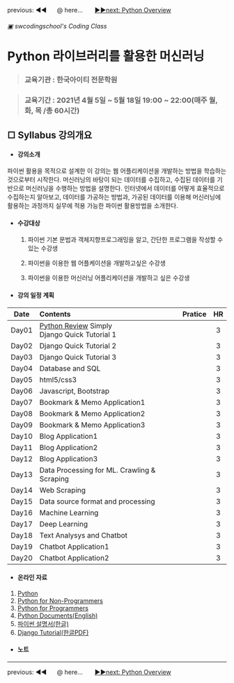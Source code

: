 previous: ◀◀ &nbsp;&nbsp;&nbsp;&nbsp;&nbsp;@ here...  &nbsp;&nbsp;&nbsp;&nbsp;&nbsp; [▶▶next: Python Overview ](./PythonOverview.md)

###### ▣ swcodingschool's Coding Class
# Python 라이브러리를 활용한 머신러닝

> ### 교육기관 : 한국아이티 전문학원

> ### 교육기간 : 2021년 4월 5일 ~ 5월 18일 19:00 ~ 22:00(매주 월, 화, 목 /총 60시간)



## □ Syllabus 강의개요

- #### 강의소개

파이썬 활용을 목적으로 설계한 이 강의는 웹 어플리케이션을 개발하는 방법을 학습하는 것으로부터 시작한다. 머신러닝의 바탕이 되는 데이터를 수집하고, 수집된 데이터를 기반으로 머신러닝을 수행하는 방법을 설명한다. 인터넷에서 데이터를 어떻게 효율적으로 수집하는지 알아보고, 데이터를 가공하는 방법과, 가공된 데이터를 이용해 머신러닝에 활용하는 과정까지 실무에 적용 가능한 파이썬 활용방법을 소개한다.

- #### 수강대상

  1. 파이썬 기본 문법과 객체지향프로그래밍을 알고, 간단한 프로그램을 작성할 수 있는 수강생

  1. 파이썬을 이용한 웹 어플케이션을 개발하고싶은 수강생

  1. 파이썬을 이용한 머신러닝 어플리케이션을 개발하고 싶은 수강생

- #### 강의 일정 계획

| Date  | Contents                                                     | Pratice |  HR  |
| :---: | :----------------------------------------------------------- | ------- | :--: |
| Day01 | [Python Review](./PythonOverview.md) Simply<br />Django Quick Tutorial 1 |         |  3   |
| Day02 | Django Quick Tutorial 2                                      |         |  3   |
| Day03 | Django Quick Tutorial 3                                      |         |  3   |
| Day04 | Database and SQL                                             |         |  3   |
| Day05 | html5/css3                                                   |         |  3   |
| Day06 | Javascript, Bootstrap                                        |         |  3   |
| Day07 | Bookmark & Memo Application1                                 |         |  3   |
| Day08 | Bookmark & Memo Application2                                 |         |  3   |
| Day09 | Bookmark & Memo Application3                                 |         |  3   |
| Day10 | Blog Application1                                            |         |  3   |
| Day11 | Blog Application2                                            |         |  3   |
| Day12 | Blog Application3                                            |         |  3   |
| Day13 | Data Processing for ML. Crawling & Scraping                  |         |  3   |
| Day14 | Web Scraping                                                 |         |  3   |
| Day15 | Data source format and processing                            |         |  3   |
| Day16 | Machine Learning                                             |         |  3   |
| Day17 | Deep Learning                                                |         |  3   |
| Day18 | Text Analysys and Chatbot                                    |         |  3   |
| Day19 | Chatbot Application1                                         |         |  3   |
| Day20 | Chatbot Application2                                         |         |  3   |

- #### 온라인 자료

1. [Python](https://python.org/)
2. [Python for Non-Programmers](https://wiki.python.org/moin/BeginnersGuide/NonProgrammers)
3. [Python for Programmers](https://wiki.python.org/moin/BeginnersGuide/Programmers)
4. [Python Documents(English)](https://docs.python.org/3/)
5. [파이썬 설명서(한글)](https://docs.python.org/ko/3.9/contents.html)
6. [Django Tutorial(한글PDF)](.reference/Django317_Tutorial.pdf)

- #### 노트

---
previous: ◀◀ &nbsp;&nbsp;&nbsp;&nbsp;&nbsp;@ here...  &nbsp;&nbsp;&nbsp;&nbsp;&nbsp; [▶▶next: Python Overview ](./PythonOverview.md)
